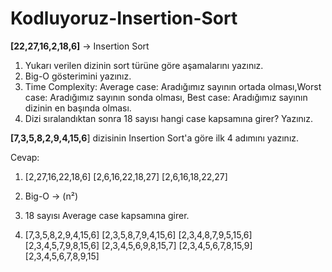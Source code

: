 # Kodluyoruz-Insertion-Sort

**[22,27,16,2,18,6]**  -> Insertion Sort

1.  Yukarı verilen dizinin sort türüne göre aşamalarını yazınız.
2.  Big-O gösterimini yazınız.
3.  Time Complexity: Average case: Aradığımız sayının ortada olması,Worst case: Aradığımız sayının sonda olması, Best case: Aradığımız sayının dizinin en başında olması.
4.  Dizi sıralandıktan sonra 18 sayısı hangi case kapsamına girer? Yazınız.

**[7,3,5,8,2,9,4,15,6**] dizisinin Insertion Sort'a göre ilk 4 adımını yazınız.

Cevap:
1.	[2,27,16,22,18,6]
    [2,6,16,22,18,27]
    [2,6,16,18,22,27]

2.	Big-O -> (n²)

3.	18 sayısı Average case kapsamına girer.

4.	[7,3,5,8,2,9,4,15,6]
    [2,3,5,8,7,9,4,15,6]
    [2,3,4,8,7,9,5,15,6]
    [2,3,4,5,7,9,8,15,6]
    [2,3,4,5,6,9,8,15,7]
    [2,3,4,5,6,7,8,15,9]
    [2,3,4,5,6,7,8,9,15]
